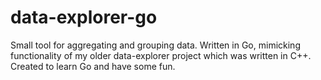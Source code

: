 # data-explorer-go
Small tool for aggregating and grouping data. Written in Go, mimicking functionality of my older data-explorer project which was written in C++. Created to learn Go and have some fun.
